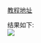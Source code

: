 [教程地址](https://www.cnblogs.com/murongxiaopifu/p/4199541.html)

结果如下:  
![](Unity-Practice/Assets/XMLLoad/Resources/Result.PNG)

